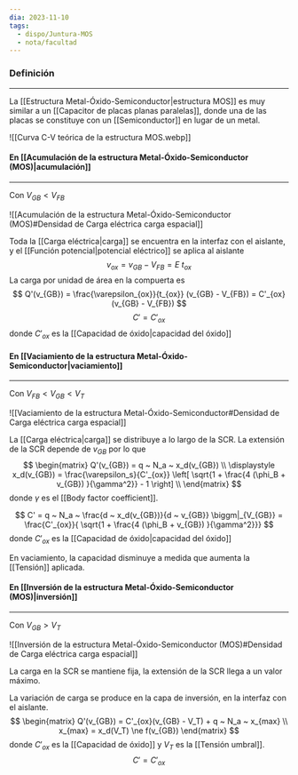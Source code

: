 ```yaml
---
dia: 2023-11-10
tags:
  - dispo/Juntura-MOS
  - nota/facultad
---
```

### Definición
---
La [[Estructura Metal-Óxido-Semiconductor|estructura MOS]] es muy similar a un [[Capacitor de placas planas paralelas]], donde una de las placas se constituye con un [[Semiconductor]] en lugar de un metal.

![[Curva C-V teórica de la estructura MOS.webp]]

#### En [[Acumulación de la estructura Metal-Óxido-Semiconductor (MOS)|acumulación]]
---
Con $V_{GB} < V_{FB}$ 

![[Acumulación de la estructura Metal-Óxido-Semiconductor (MOS)#Densidad de Carga eléctrica carga espacial]]

Toda la [[Carga eléctrica|carga]] se encuentra en la interfaz con el aislante, y el [[Función potencial|potencial eléctrico]] se aplica al aislante $$ v_{ox} = v_{GB} - V_{FB} = E ~ t_{ox} $$
La carga por unidad de área en la compuerta es $$ Q'(v_{GB}) = \frac{\varepsilon_{ox}}{t_{ox}} (v_{GB} - V_{FB}) = C'_{ox}(v_{GB} - V_{FB}) $$ $$ C' = C'_{ox} $$ donde $C'_{ox}$ es la [[Capacidad de óxido|capacidad del óxido]]

#### En [[Vaciamiento de la estructura Metal-Óxido-Semiconductor|vaciamiento]]
---
Con $V_{FB} < V_{GB} < V_{T}$ 

![[Vaciamiento de la estructura Metal-Óxido-Semiconductor#Densidad de Carga eléctrica carga espacial]]

La [[Carga eléctrica|carga]] se distribuye a lo largo de la SCR. La extensión de la SCR depende de $v_{GB}$ por lo que $$ \begin{matrix} 
	Q'(v_{GB}) = q ~ N_a ~ x_d(v_{GB}) \\ 
	\displaystyle x_d(v_{GB}) = \frac{\varepsilon_s}{C'_{ox}} \left[ \sqrt{1 + \frac{4 (\phi_B + v_{GB}) }{\gamma^2}} - 1 \right] \\
\end{matrix} $$ donde $\gamma$ es el [[Body factor coefficient]].

$$ C' = q ~ N_a ~ \frac{d ~ x_d(v_{GB})}{d ~ v_{GB}} \biggm|_{V_{GB}} = \frac{C'_{ox}}{ \sqrt{1 + \frac{4 (\phi_B + v_{GB}) }{\gamma^2}}} $$
 donde $C'_{ox}$ es la [[Capacidad de óxido|capacidad del óxido]]

En vaciamiento, la capacidad disminuye a medida que aumenta la [[Tensión]] aplicada.

#### En [[Inversión de la estructura Metal-Óxido-Semiconductor (MOS)|inversión]]
---
Con $V_{GB} > V_{T}$ 

![[Inversión de la estructura Metal-Óxido-Semiconductor (MOS)#Densidad de Carga eléctrica carga espacial]]

La carga en la SCR se mantiene fija, la extensión de la SCR llega a un valor máximo.

La variación de carga se produce en la capa de inversión, en la interfaz con el aislante. $$ \begin{matrix}
	Q'(v_{GB}) = C'_{ox}(v_{GB} - V_T) + q ~ N_a ~ x_{max} \\
	x_{max} = x_d(V_T) \ne f(v_{GB}) 
\end{matrix} $$ donde $C'_{ox}$ es la [[Capacidad de óxido]] y $V_T$ es la [[Tensión umbral]]. $$ C' = C'_{ox} $$

